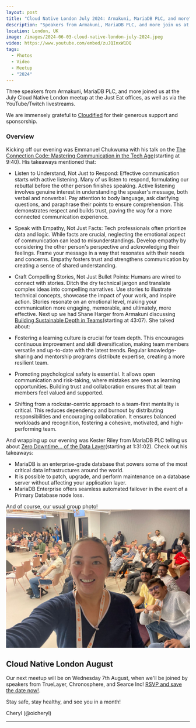 ```yaml
---
layout: post
title: "Cloud Native London July 2024: Armakuni, MariaDB PLC, and more"
description: "Speakers from Armakuni, MariaDB PLC, and more join us at the Cloud Native London meetup July 2024, hosted by Cheryl Hung, Senior Director, Ecosystem at Arm"
location: London, UK
image: /images/2024-06-03-cloud-native-london-july-2024.jpeg
video: https://www.youtube.com/embed/zuJQInxW1DQ
tags:
  - Photos
  - Video
  - Meetup
  - "2024"
---
```


Three speakers from Armakuni, MariaDB PLC, and more joined us at the July Cloud Native London meetup at the Just Eat offices, as well as via the YouTube/Twitch livestreams. 

We are immensely grateful to [Cloudified](https://www.cloudified.co/) for their generous support and sponsorship.

### Overview

Kicking off our evening was Emmanuel Chukwuma with his talk on the [The Connection Code: Mastering Communication in the Tech Age](https://www.youtube.com/live/zuJQInxW1DQ?si=JFLwEFgvPFq3otiV&t=580)(starting at 9:40). His takeaways mentioned that:

* Listen to Understand, Not Just to Respond: Effective communication starts with active listening. Many of us listen to respond, formulating our rebuttal before the other person finishes speaking. Active listening involves genuine interest in understanding the speaker's message, both verbal and nonverbal. Pay attention to body language, ask clarifying questions, and paraphrase their points to ensure comprehension. This demonstrates respect and builds trust, paving the way for a more connected communication experience.
* Speak with Empathy, Not Just Facts: Tech professionals often prioritize data and logic. While facts are crucial, neglecting the emotional aspect of communication can lead to misunderstandings. Develop empathy by considering the other person's perspective and acknowledging their feelings. Frame your message in a way that resonates with their needs and concerns. Empathy fosters trust and strengthens communication by creating a sense of shared understanding.
* Craft Compelling Stories, Not Just Bullet Points: Humans are wired to connect with stories. Ditch the dry technical jargon and translate complex ideas into compelling narratives. Use stories to illustrate technical concepts, showcase the impact of your work, and inspire action. Stories resonate on an emotional level, making your communication more engaging, memorable, and ultimately, more effective.
Next up we had Shane Harger from Armakuni discussing [Building Sustainable Depth in Teams](https://www.youtube.com/live/zuJQInxW1DQ?si=VSvHnopTMi96PwUv&t=2587)(starting at 43:07). She talked about: 

* Fostering a learning culture is crucial for team depth. This encourages continuous improvement and skill diversification, making team members versatile and up-to-date with the latest trends. Regular knowledge-sharing and mentorship programs distribute expertise, creating a more resilient team.
* Promoting psychological safety is essential. It allows open communication and risk-taking, where mistakes are seen as learning opportunities. Building trust and collaboration ensures that all team members feel valued and supported.
* Shifting from a rockstar-centric approach to a team-first mentality is critical. This reduces dependency and burnout by distributing responsibilities and encouraging collaboration. It ensures balanced workloads and recognition, fostering a cohesive, motivated, and high-performing team.

And wrapping up our evening was Kester Riley from MariaDB PLC telling us about [Zero Downtime... of the Data Layer](https://www.youtube.com/live/zuJQInxW1DQ?si=bOC3sZDUdCbTLxrK&t=5462)(starting at 1:31:02). Check out his takeaways:

* MariaDB is an enterprise-grade database that powers some of the most critical data infrastructures around the world.
* It is possible to patch, upgrade, and perform maintenance on a database server without affecting your application layer.
* MariaDB Enterprise offers seamless automated failover in the event of a Primary Database node loss.

And of course, our usual group photo!
![](/images/2024-07-03-cloud-native-london-july-2024.jpeg)

## Cloud Native London August

Our next meetup will be on Wednesday 7th August, when we'll be joined by speakers from TrueLayer, Chronosphere, and Searce Inc! [RSVP and save the date now!](https://www.meetup.com/cloud-native-london/events/298061219/). 

Stay safe, stay healthy, and see you in a month!

Cheryl (@oicheryl) 

---
